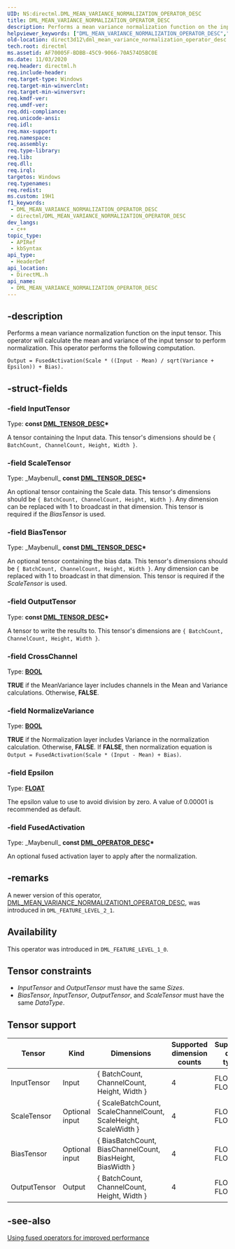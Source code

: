 ```yaml
---
UID: NS:directml.DML_MEAN_VARIANCE_NORMALIZATION_OPERATOR_DESC
title: DML_MEAN_VARIANCE_NORMALIZATION_OPERATOR_DESC
description: Performs a mean variance normalization function on the input tensor. This operator will calculate the mean and variance of the input tensor to perform normalization.
helpviewer_keywords: ["DML_MEAN_VARIANCE_NORMALIZATION_OPERATOR_DESC","DML_MEAN_VARIANCE_NORMALIZATION_OPERATOR_DESC structure","direct3d12.dml_mean_variance_normalization_operator_desc","directml/DML_MEAN_VARIANCE_NORMALIZATION_OPERATOR_DESC"]
old-location: direct3d12\dml_mean_variance_normalization_operator_desc.htm
tech.root: directml
ms.assetid: AF70005F-BDBB-45C9-9066-70A574D5BC0E
ms.date: 11/03/2020
req.header: directml.h
req.include-header: 
req.target-type: Windows
req.target-min-winverclnt: 
req.target-min-winversvr: 
req.kmdf-ver: 
req.umdf-ver: 
req.ddi-compliance: 
req.unicode-ansi: 
req.idl: 
req.max-support: 
req.namespace: 
req.assembly: 
req.type-library: 
req.lib: 
req.dll: 
req.irql: 
targetos: Windows
req.typenames: 
req.redist: 
ms.custom: 19H1
f1_keywords:
 - DML_MEAN_VARIANCE_NORMALIZATION_OPERATOR_DESC
 - directml/DML_MEAN_VARIANCE_NORMALIZATION_OPERATOR_DESC
dev_langs:
 - c++
topic_type:
 - APIRef
 - kbSyntax
api_type:
 - HeaderDef
api_location:
 - DirectML.h
api_name:
 - DML_MEAN_VARIANCE_NORMALIZATION_OPERATOR_DESC
---
```


## -description

Performs a mean variance normalization function on the input tensor. This operator will calculate the mean and variance of the input tensor to perform normalization. This operator performs the following computation.

```
Output = FusedActivation(Scale * ((Input - Mean) / sqrt(Variance + Epsilon)) + Bias).
```

## -struct-fields

### -field InputTensor

Type: **const [DML_TENSOR_DESC](/windows/win32/api/directml/ns-directml-dml_tensor_desc)\***

A tensor containing the Input data. This tensor's dimensions should be `{ BatchCount, ChannelCount, Height, Width }`.

### -field ScaleTensor

Type: \_Maybenull\_ **const [DML_TENSOR_DESC](/windows/win32/api/directml/ns-directml-dml_tensor_desc)\***

An optional tensor containing the Scale data. This tensor's dimensions should be `{ BatchCount, ChannelCount, Height, Width }`. Any dimension can be replaced with 1 to broadcast in that dimension. This tensor is required if the *BiasTensor* is used.

### -field BiasTensor

Type: \_Maybenull\_ **const [DML_TENSOR_DESC](/windows/win32/api/directml/ns-directml-dml_tensor_desc)\***

An optional tensor containing the bias data. This tensor's dimensions should be `{ BatchCount, ChannelCount, Height, Width }`. Any dimension can be replaced with 1 to broadcast in that dimension. This tensor is required if the *ScaleTensor* is used.

### -field OutputTensor

Type: **const [DML_TENSOR_DESC](/windows/win32/api/directml/ns-directml-dml_tensor_desc)\***

A tensor to write the results to. This tensor's dimensions are `{ BatchCount, ChannelCount, Height, Width }`.

### -field CrossChannel

Type: <b><a href="/windows/desktop/WinProg/windows-data-types">BOOL</a></b>

**TRUE** if the MeanVariance layer includes channels in the Mean and Variance calculations. Otherwise, **FALSE**.

### -field NormalizeVariance

Type: <b><a href="/windows/desktop/WinProg/windows-data-types">BOOL</a></b>

**TRUE** if the Normalization layer includes Variance in the normalization calculation. Otherwise, **FALSE**. If **FALSE**, then normalization equation is `Output = FusedActivation(Scale * (Input - Mean) + Bias)`.

### -field Epsilon

Type: <b><a href="/windows/desktop/WinProg/windows-data-types">FLOAT</a></b>

The epsilon value to use to avoid division by zero. A value of 0.00001 is recommended as default.

### -field FusedActivation

Type: \_Maybenull\_ **const [DML_OPERATOR_DESC](/windows/win32/api/directml/ns-directml-dml_operator_desc)\***

An optional fused activation layer to apply after the normalization.

## -remarks
A newer version of this operator, [DML_MEAN_VARIANCE_NORMALIZATION1_OPERATOR_DESC](/windows/win32/api/directml/ns-directml-dml_mean_variance_normalization1_operator_desc), was introduced in `DML_FEATURE_LEVEL_2_1`.

## Availability
This operator was introduced in `DML_FEATURE_LEVEL_1_0`.

## Tensor constraints
* *InputTensor* and *OutputTensor* must have the same *Sizes*.
* *BiasTensor*, *InputTensor*, *OutputTensor*, and *ScaleTensor* must have the same *DataType*.

## Tensor support
| Tensor | Kind | Dimensions | Supported dimension counts | Supported data types |
| ------ | ---- | ---------- | -------------------------- | -------------------- |
| InputTensor | Input | { BatchCount, ChannelCount, Height, Width } | 4 | FLOAT32, FLOAT16 |
| ScaleTensor | Optional input | { ScaleBatchCount, ScaleChannelCount, ScaleHeight, ScaleWidth } | 4 | FLOAT32, FLOAT16 |
| BiasTensor | Optional input | { BiasBatchCount, BiasChannelCount, BiasHeight, BiasWidth } | 4 | FLOAT32, FLOAT16 |
| OutputTensor | Output | { BatchCount, ChannelCount, Height, Width } | 4 | FLOAT32, FLOAT16 |

## -see-also
[Using fused operators for improved performance](/windows/win32/direct3d12/dml-fused-activations)
